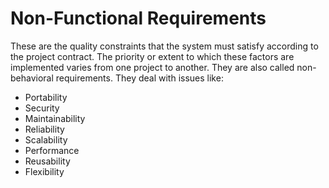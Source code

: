 # Non-Functional Requirements

These are the quality constraints that the system must satisfy according to the project contract. The priority or extent to which these factors are implemented varies from one project to another. They are also called non-behavioral requirements. They deal with issues like:

- Portability
- Security
- Maintainability
- Reliability
- Scalability
- Performance
- Reusability
- Flexibility
